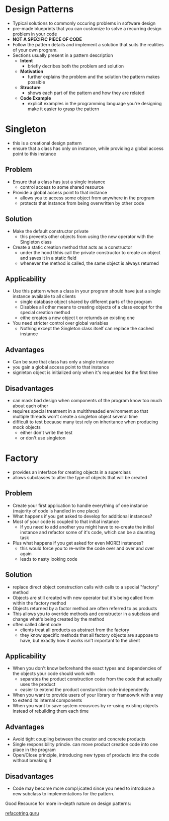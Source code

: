 # Design Patterns

-   Typical solutions to commonly occuring problems in software design
-   pre-made blueprints that you can customize to solve a recurring design problem in your code
-   **NOT A SPECIFIC PIECE OF CODE**
-   Follow the pattern details and implement a solution that suits the realities of your own program.
-   Sections usually present in a pattern description
    -   **Intent**
        -   briefly decribes both the problem and solution
    -   **Motivation**
        -   further explains the problem and the solution the pattern makes possible
    -   **Structure**
        -   shows each part of the pattern and how they are related
    -   **Code Example**
        -   explicit examples in the programming language you're designing make it easier to grasp the pattern

# **Singleton**

-   this is a creational design pattern
-   ensure that a class has only on instance, while providing a global access point to this instance

## Problem

-   Ensure that a class has just a single instance
    -   control access to some shared resource
-   Provide a global access point to that instance
    -   allows you to access some object from anywhere in the program
    -   protects that instance from being overwritten by other code

## Solution

-   Make the default constructor private
    -   this prevents other objects from using the new operator with the Singleton class
-   Create a static creation method that acts as a constructor
    -   under the hood thhis call the private constructor to create an object and saves it in a static field
    -   whenever the method is called, the same object is always returned

## Applicability

-   Use this pattern when a class in your program should have just a single instance available to all clients
    -   single database object shared by different parts of the program
    -   Disables all other means to creating objects of a class except for the special creation method
    -   eithe creates a new object t or returnds an existing one
-   You need stricter control over global variables
    -   Nothing except the Singleton class itself can replace the cached instance

## Advantages

-   Can be sure that class has only a single instance
-   you gain a global access point to that instance
-   signleton object is initialized only when it's requested for the first time

## Disadvantages

-   can mask bad design when components of the program know too much about each other
-   requires special treatment in a multithreaded environment so that multiple threads won't create a singleton object several time
-   difficult to test because many test rely on inheritance when producing mock objects
    -   either don't write the test
    -   or don't use singleton

# **Factory**

-   provides an interface for creating objects in a superclass
-   allows subclasses to alter the type of objects that will be created

## Problem

-   Create your first application to handle everything of one instance (majority of code is handled in one place)
-   What happens if you get asked to develop for additional instances?
-   Most of your code is coupled to that initial instance
    -   If you need to add another you might have to re-create the initial instance and refactor some of it's code, which can be a daunting task
-   Plus what happens if you get asked for even MORE! instances?
    -   this would force you to re-write the code over and over and over again
    -   leads to nasty looking code

## Solution

-   replace direct object construction calls with calls to a special "factory" method
-   Objects are still created with new operator but it's being called from within the factory method
-   Objects returned by a factor method are often referred to as products
-   This allows you to override methods and constructor in a subclass and change what's being created by the method
-   often called client code
    -   clients treat all products as abstract from the factory
    -   they know specific methods that all factory objects are suppose to have, but exactly how it works isn't important to the client

## Applicability

-   When you don't know beforehand the exact types and dependencies of the objects your code should work with
    -   separates the product construction code from the code that actually uses the product
    -   easier to extend the product consturction code independently
-   When you want to provide users of your library or frameowrk with a way to extend its internal components
-   When you want to save system reousrces by re-using existing objects instead of rebuilding them each time

## Advantages

-   Avoid tight coupling between the creator and concrete products
-   Single responsibility princle. can move product creation code into one place in the program
-   Open/Close principle, introducing new types of products into the code without breaking it

## Disadvantages

-   Code may become more compl;icated since you need to introduce a new subclass to implementations for the pattern.

Good Resource for more in-depth nature on design patterns:

[refacotring.guru](https://refactoring.guru/design-patterns)
